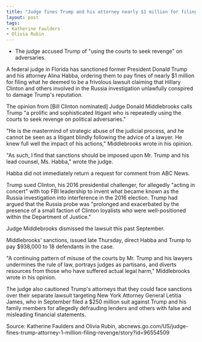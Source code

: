 ```yaml
---
title: "Judge fines Trump and his attorney nearly $1 million for filing 'revenge' lawsuit against Hillary Clinton"
layout: post
tags:
- Katherine Faulders
- Olivia Rubin
---
```


- The judge accused Trump of "using the courts to seek revenge" on adversaries.

A federal judge in Florida has sanctioned former President Donald Trump and his attorney Alina Habba, ordering them to pay fines of nearly $1 million for filing what he deemed to be a frivolous lawsuit claiming that Hillary Clinton and others involved in the Russia investigation unlawfully conspired to damage Trump's reputation.

The opinion from [Bill Clinton nominated] Judge Donald Middlebrooks calls Trump "a prolific and sophisticated litigant who is repeatedly using the courts to seek revenge on political adversaries."

"He is the mastermind of strategic abuse of the judicial process, and he cannot be seen as a litigant blindly following the advice of a lawyer. He knew full well the impact of his actions," Middlebrooks wrote in his opinion.

"As such, I find that sanctions should be imposed upon Mr. Trump and his lead counsel, Ms. Habba," wrote the judge.

Habba did not immediately return a request for comment from ABC News.

Trump sued Clinton, his 2016 presidential challenger, for allegedly "acting in concert" with top FBI leadership to invent what became known as the Russia investigation into interference in the 2016 election. Trump had argued that the Russia probe was "prolonged and exacerbated by the presence of a small faction of Clinton loyalists who were well-positioned within the Department of Justice."

Judge Middlebrooks dismissed the lawsuit this past September.

Middlebrooks' sanctions, issued late Thursday, direct Habba and Trump to pay $938,000 to 18 defendants in the case.

"A continuing pattern of misuse of the courts by Mr. Trump and his lawyers undermines the rule of law, portrays judges as partisans, and diverts resources from those who have suffered actual legal harm," Middlebrooks wrote in his opinion.

The judge also cautioned Trump's attorneys that they could face sanctions over their separate lawsuit targeting New York Attorney General Letitia James, who in September filed a $250 million suit against Trump and his family members for allegedly defrauding lenders and others with false and misleading financial statements.

Source: Katherine Faulders and Olivia Rubin, abcnews.go.com/US/judge-fines-trump-attorney-1-million-filing-revenge/story?id=96554509

